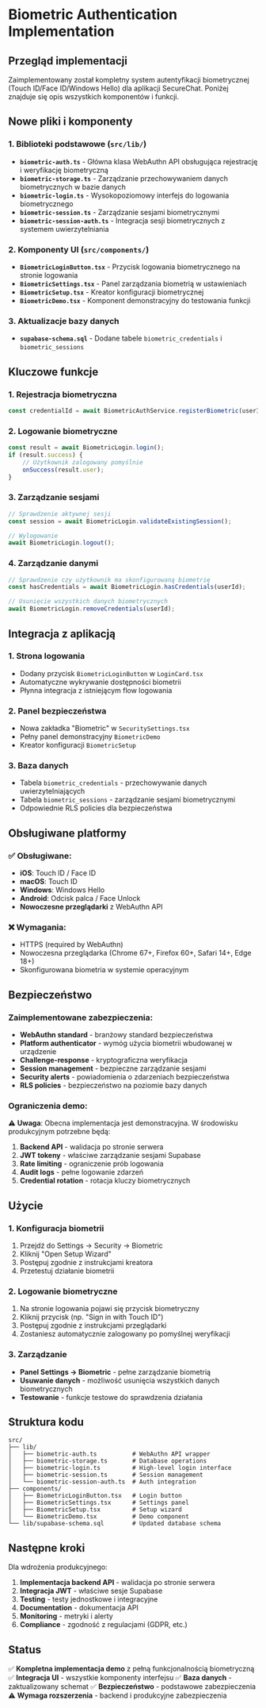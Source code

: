 # Biometric Authentication Implementation

## Przegląd implementacji

Zaimplementowany został kompletny system autentyfikacji biometrycznej (Touch ID/Face ID/Windows Hello) dla aplikacji SecureChat. Poniżej znajduje się opis wszystkich komponentów i funkcji.

## Nowe pliki i komponenty

### 1. Biblioteki podstawowe (`src/lib/`)

- **`biometric-auth.ts`** - Główna klasa WebAuthn API obsługująca rejestrację i weryfikację biometryczną
- **`biometric-storage.ts`** - Zarządzanie przechowywaniem danych biometrycznych w bazie danych
- **`biometric-login.ts`** - Wysokopoziomowy interfejs do logowania biometrycznego
- **`biometric-session.ts`** - Zarządzanie sesjami biometrycznymi
- **`biometric-session-auth.ts`** - Integracja sesji biometrycznych z systemem uwierzytelniania

### 2. Komponenty UI (`src/components/`)

- **`BiometricLoginButton.tsx`** - Przycisk logowania biometrycznego na stronie logowania
- **`BiometricSettings.tsx`** - Panel zarządzania biometrią w ustawieniach
- **`BiometricSetup.tsx`** - Kreator konfiguracji biometrycznej
- **`BiometricDemo.tsx`** - Komponent demonstracyjny do testowania funkcji

### 3. Aktualizacje bazy danych

- **`supabase-schema.sql`** - Dodane tabele `biometric_credentials` i `biometric_sessions`

## Kluczowe funkcje

### 1. Rejestracja biometryczna
```typescript
const credentialId = await BiometricAuthService.registerBiometric(userId, userEmail, displayName);
```

### 2. Logowanie biometryczne
```typescript
const result = await BiometricLogin.login();
if (result.success) {
    // Użytkownik zalogowany pomyślnie
    onSuccess(result.user);
}
```

### 3. Zarządzanie sesjami
```typescript
// Sprawdzenie aktywnej sesji
const session = await BiometricLogin.validateExistingSession();

// Wylogowanie
await BiometricLogin.logout();
```

### 4. Zarządzanie danymi
```typescript
// Sprawdzenie czy użytkownik ma skonfigurowaną biometrię
const hasCredentials = await BiometricLogin.hasCredentials(userId);

// Usunięcie wszystkich danych biometrycznych
await BiometricLogin.removeCredentials(userId);
```

## Integracja z aplikacją

### 1. Strona logowania
- Dodany przycisk `BiometricLoginButton` w `LoginCard.tsx`
- Automatyczne wykrywanie dostępności biometrii
- Płynna integracja z istniejącym flow logowania

### 2. Panel bezpieczeństwa
- Nowa zakładka "Biometric" w `SecuritySettings.tsx`
- Pełny panel demonstracyjny `BiometricDemo`
- Kreator konfiguracji `BiometricSetup`

### 3. Baza danych
- Tabela `biometric_credentials` - przechowywanie danych uwierzytelniających
- Tabela `biometric_sessions` - zarządzanie sesjami biometrycznymi
- Odpowiednie RLS policies dla bezpieczeństwa

## Obsługiwane platformy

### ✅ Obsługiwane:
- **iOS**: Touch ID / Face ID
- **macOS**: Touch ID
- **Windows**: Windows Hello
- **Android**: Odcisk palca / Face Unlock
- **Nowoczesne przeglądarki** z WebAuthn API

### ❌ Wymagania:
- HTTPS (required by WebAuthn)
- Nowoczesna przeglądarka (Chrome 67+, Firefox 60+, Safari 14+, Edge 18+)
- Skonfigurowana biometria w systemie operacyjnym

## Bezpieczeństwo

### Zaimplementowane zabezpieczenia:
- **WebAuthn standard** - branżowy standard bezpieczeństwa
- **Platform authenticator** - wymóg użycia biometrii wbudowanej w urządzenie
- **Challenge-response** - kryptograficzna weryfikacja
- **Session management** - bezpieczne zarządzanie sesjami
- **Security alerts** - powiadomienia o zdarzeniach bezpieczeństwa
- **RLS policies** - bezpieczeństwo na poziomie bazy danych

### Ograniczenia demo:
⚠️ **Uwaga**: Obecna implementacja jest demonstracyjna. W środowisku produkcyjnym potrzebne będą:

1. **Backend API** - walidacja po stronie serwera
2. **JWT tokeny** - właściwe zarządzanie sesjami Supabase
3. **Rate limiting** - ograniczenie prób logowania
4. **Audit logs** - pełne logowanie zdarzeń
5. **Credential rotation** - rotacja kluczy biometrycznych

## Użycie

### 1. Konfiguracja biometrii
1. Przejdź do Settings → Security → Biometric
2. Kliknij "Open Setup Wizard"
3. Postępuj zgodnie z instrukcjami kreatora
4. Przetestuj działanie biometrii

### 2. Logowanie biometryczne
1. Na stronie logowania pojawi się przycisk biometryczny
2. Kliknij przycisk (np. "Sign in with Touch ID")
3. Postępuj zgodnie z instrukcjami przeglądarki
4. Zostaniesz automatycznie zalogowany po pomyślnej weryfikacji

### 3. Zarządzanie
- **Panel Settings → Biometric** - pełne zarządzanie biometrią
- **Usuwanie danych** - możliwość usunięcia wszystkich danych biometrycznych
- **Testowanie** - funkcje testowe do sprawdzenia działania

## Struktura kodu

```
src/
├── lib/
│   ├── biometric-auth.ts          # WebAuthn API wrapper
│   ├── biometric-storage.ts       # Database operations
│   ├── biometric-login.ts         # High-level login interface
│   ├── biometric-session.ts       # Session management
│   └── biometric-session-auth.ts  # Auth integration
├── components/
│   ├── BiometricLoginButton.tsx   # Login button
│   ├── BiometricSettings.tsx      # Settings panel
│   ├── BiometricSetup.tsx         # Setup wizard
│   └── BiometricDemo.tsx          # Demo component
└── lib/supabase-schema.sql        # Updated database schema
```

## Następne kroki

Dla wdrożenia produkcyjnego:

1. **Implementacja backend API** - walidacja po stronie serwera
2. **Integracja JWT** - właściwe sesje Supabase
3. **Testing** - testy jednostkowe i integracyjne
4. **Documentation** - dokumentacja API
5. **Monitoring** - metryki i alerty
6. **Compliance** - zgodność z regulacjami (GDPR, etc.)

## Status

✅ **Kompletna implementacja demo** z pełną funkcjonalnością biometryczną
✅ **Integracja UI** - wszystkie komponenty interfejsu
✅ **Baza danych** - zaktualizowany schemat
✅ **Bezpieczeństwo** - podstawowe zabezpieczenia
⚠️ **Wymaga rozszerzenia** - backend i produkcyjne zabezpieczenia